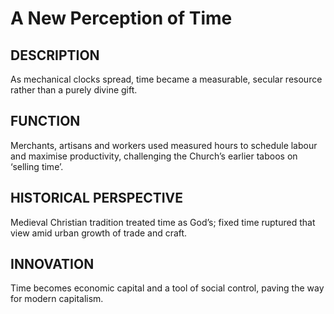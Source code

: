# A New Perception of Time

## DESCRIPTION
As mechanical clocks spread, time became a measurable, secular resource rather than a purely divine gift.

## FUNCTION
Merchants, artisans and workers used measured hours to schedule labour and maximise productivity, challenging the Church’s earlier taboos on ‘selling time’.

## HISTORICAL PERSPECTIVE
Medieval Christian tradition treated time as God’s; fixed time ruptured that view amid urban growth of trade and craft.

## INNOVATION
Time becomes economic capital and a tool of social control, paving the way for modern capitalism.
